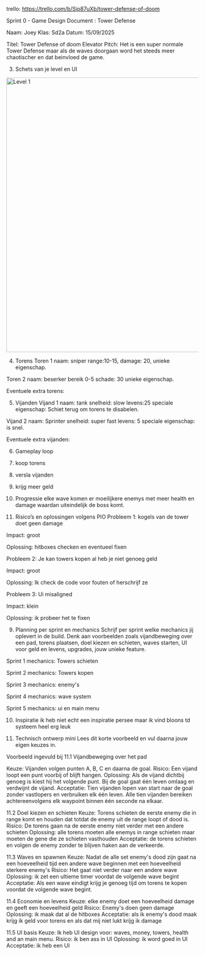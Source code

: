trello: https://trello.com/b/Sip87uXb/tower-defense-of-doom

Sprint 0 - Game Design Document : Tower Defense


Naam: Joey
Klas: Sd2a
Datum: 15/09/2025

Titel: Tower Defense of doom
Elevator Pitch: Het is een super normale Tower Defense maar als de waves doorgaan word het steeds meer chaotischer en dat beinvloed de game.

3. Schets van je level en UI
<img width="1152" height="720" alt="Level 1" src="https://github.com/user-attachments/assets/6dfa8452-6456-42cc-b498-160c2c4d8b89" />

4. Torens
Toren 1
naam: sniper
range:10-15,
damage: 20,
unieke eigenschap.

Toren 2 
naam: beserker
bereik 0-5
schade: 30 
unieke eigenschap.

Eventuele extra torens:



5. Vijanden
Vijand 1
naam: tank
snelheid: slow
levens:25
speciale eigenschap: Schiet terug om torens te disabelen.

Vijand 2 
naam: Sprinter
snelheid: super fast 
levens: 5 
speciale eigenschap: is snel.

Eventuele extra vijanden:



6. Gameplay loop

  1. koop torens
  2. versla vijanden
  3. krijg meer geld

7. Progressie
elke wave komen er moeilijkere enemys met meer health en damage waardan uiteindelijk de boss komt.



9. Risico’s en oplossingen volgens PIO
Probleem 1: kogels van de tower doet geen damage

Impact: groot

Oplossing: hitboxes checken en eventueel fixen

Probleem 2: Je kan towers kopen al heb je niet genoeg geld

Impact: groot

Oplossing: Ik check de code voor fouten of herschrijf ze

Probleem 3: Ui misaligned

Impact: klein

Oplossing: ik probeer het te fixen

9. Planning per sprint en mechanics
Schrijf per sprint welke mechanics jij oplevert in de build. Denk aan voorbeelden zoals vijandbeweging over een pad, torens plaatsen, doel kiezen en schieten, waves starten, UI voor geld en levens, upgrades, jouw unieke feature.

Sprint 1 mechanics: Towers schieten

Sprint 2 mechanics: Towers kopen

Sprint 3 mechanics: enemy's 

Sprint 4 mechanics: wave system

Sprint 5 mechanics: ui en main menu



10. Inspiratie
ik heb niet echt een inspiratie persee maar ik vind bloons td systeem heel erg leuk



11. Technisch ontwerp mini
Lees dit korte voorbeeld en vul daarna jouw eigen keuzes in.

Voorbeeld ingevuld bij 11.1 Vijandbeweging over het pad

Keuze: Vijanden volgen punten A, B, C en daarna de goal.
Risico: Een vijand loopt een punt voorbij of blijft hangen.
Oplossing: Als de vijand dichtbij genoeg is kiest hij het volgende punt. Bij de goal gaat één leven omlaag en verdwijnt de vijand.
Acceptatie: Tien vijanden lopen van start naar de goal zonder vastlopers en verbruiken elk één leven. Alle tien vijanden bereiken achtereenvolgens elk waypoint binnen één seconde na elkaar.

11.2 Doel kiezen en schieten
Keuze: Torens schieten de eerste enemy die in range komt en houden dat totdat de enemy uit de range loopt of dood is.
Risico: De torens gaan na de eerste enemy niet verder met een andere schieten
Oplossing: alle torens moeten alle enemys in range schieten maar moeten de gene die ze schieten vasthouden
Acceptatie: de torens schieten en volgen de enemy zonder te blijven haken aan de verkeerde.

11.3 Waves en spawnen
Keuze: Nadat de alle set enemy's dood zijn gaat na een hoeveelheid tijd een andere wave beginnen met een hoeveelheid sterkere enemy's
Risico: Het gaat niet verder naar een andere wave
Oplossing: ik zet een ultieme timer voordat de volgende wave begint
Acceptatie: Als een wave eindigt krijg je genoeg tijd om torens te kopen voordat de volgende wave begint.

11.4 Economie en levens
Keuze: elke enemy doet een hoeveelheid damage en geeft een hoeveelheid geld
Risico: Enemy's doen geen damage
Oplossing: ik maak dat al de hitboxes
Acceptatie: als ik enemy's dood maak krijg ik geld voor torens en als dat mij niet lukt krijg ik damage

11.5 UI basis
Keuze: Ik heb UI design voor: waves, money, towers, health and an main menu.
Risico: ik ben ass in UI
Oplossing: ik word goed in UI
Acceptatie: ik heb een UI
